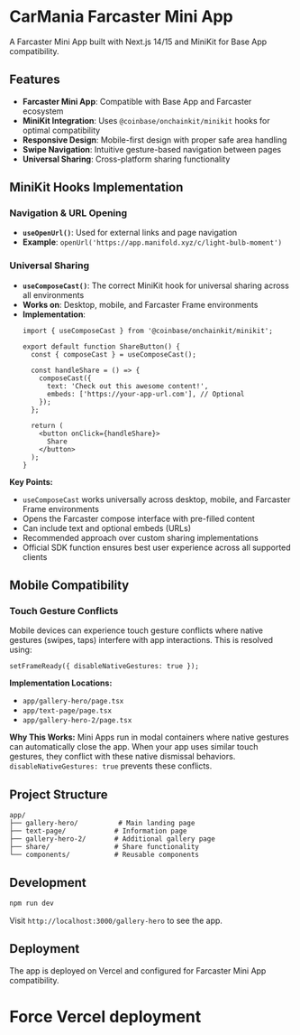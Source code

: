 # CarMania Farcaster Mini App

A Farcaster Mini App built with Next.js 14/15 and MiniKit for Base App compatibility.

## Features

- **Farcaster Mini App**: Compatible with Base App and Farcaster ecosystem
- **MiniKit Integration**: Uses `@coinbase/onchainkit/minikit` hooks for optimal compatibility
- **Responsive Design**: Mobile-first design with proper safe area handling
- **Swipe Navigation**: Intuitive gesture-based navigation between pages
- **Universal Sharing**: Cross-platform sharing functionality

## MiniKit Hooks Implementation

### Navigation & URL Opening
- **`useOpenUrl()`**: Used for external links and page navigation
- **Example**: `openUrl('https://app.manifold.xyz/c/light-bulb-moment')`

### Universal Sharing
- **`useComposeCast()`**: The correct MiniKit hook for universal sharing across all environments
- **Works on**: Desktop, mobile, and Farcaster Frame environments
- **Implementation**:
  ```tsx
  import { useComposeCast } from '@coinbase/onchainkit/minikit';
  
  export default function ShareButton() {
    const { composeCast } = useComposeCast();
  
    const handleShare = () => {
      composeCast({
        text: 'Check out this awesome content!',
        embeds: ['https://your-app-url.com'], // Optional
      });
    };
  
    return (
      <button onClick={handleShare}>
        Share
      </button>
    );
  }
  ```

**Key Points:**
- `useComposeCast` works universally across desktop, mobile, and Farcaster Frame environments
- Opens the Farcaster compose interface with pre-filled content
- Can include text and optional embeds (URLs)
- Recommended approach over custom sharing implementations
- Official SDK function ensures best user experience across all supported clients

## Mobile Compatibility

### Touch Gesture Conflicts
Mobile devices can experience touch gesture conflicts where native gestures (swipes, taps) interfere with app interactions. This is resolved using:

```tsx
setFrameReady({ disableNativeGestures: true });
```

**Implementation Locations:**
- `app/gallery-hero/page.tsx`
- `app/text-page/page.tsx` 
- `app/gallery-hero-2/page.tsx`

**Why This Works:**
Mini Apps run in modal containers where native gestures can automatically close the app. When your app uses similar touch gestures, they conflict with these native dismissal behaviors. `disableNativeGestures: true` prevents these conflicts.

## Project Structure

```
app/
├── gallery-hero/          # Main landing page
├── text-page/            # Information page
├── gallery-hero-2/       # Additional gallery page
├── share/                # Share functionality
└── components/           # Reusable components
```

## Development

```bash
npm run dev
```

Visit `http://localhost:3000/gallery-hero` to see the app.

## Deployment

The app is deployed on Vercel and configured for Farcaster Mini App compatibility.
# Force Vercel deployment

